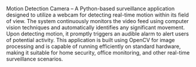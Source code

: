 Motion Detection Camera – A Python-based surveillance application designed to utilize a webcam for detecting real-time motion within its field of view. The system continuously monitors the video feed using computer vision techniques and automatically identifies any significant movement. Upon detecting motion, it promptly triggers an audible alarm to alert users of potential activity. This application is built using OpenCV for image processing and is capable of running efficiently on standard hardware, making it suitable for home security, office monitoring, and other real-time surveillance scenarios.
